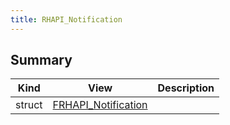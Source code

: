 ```yaml
---
title: RHAPI_Notification
---
```


## Summary
| Kind | View | Description |
|------|------|-------------|
|struct|[FRHAPI_Notification](/unreal-plugins/all/structfrhapi__notification/#structFRHAPI__Notification)||
